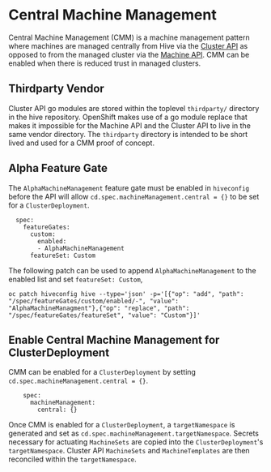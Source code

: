 # Central Machine Management

Central Machine Management (CMM) is a machine management pattern where machines are managed centrally from Hive via the [Cluster API](https://github.com/kubernetes-sigs/cluster-api) as opposed to from the managed cluster via the [Machine API](https://github.com/openshift/cluster-api). CMM can be enabled when there is reduced trust in managed clusters.

## Thirdparty Vendor

Cluster API go modules are stored within the toplevel `thirdparty/` directory in the hive repository. OpenShift makes use of a go module replace that makes it impossible for the Machine API and the Cluster API to live in the same vendor directory. The `thirdparty` directory is intended to be short lived and used for a CMM proof of concept.

## Alpha Feature Gate

The `AlphaMachineManagement` feature gate must be enabled in `hiveconfig` before the API will allow `cd.spec.machineManagement.central = {}` to be set for a `ClusterDeployment`.

```
  spec:
    featureGates:
      custom:
        enabled:
        - AlphaMachineManagement
      featureSet: Custom
```

The following patch can be used to append `AlphaMachineManagement` to the enabled list and set `featureSet: Custom`,

```
oc patch hiveconfig hive --type='json' -p='[{"op": "add", "path": "/spec/featureGates/custom/enabled/-", "value": "AlphaMachineManagment"},{"op": "replace", "path": "/spec/featureGates/featureSet", "value": "Custom"}]'
```

## Enable Central Machine Management for ClusterDeployment

CMM can be enabled for a `ClusterDeployment` by setting `cd.spec.machineManagement.central = {}`.

```
    spec:
      machineManagement:
        central: {}
```

Once CMM is enabled for a `ClusterDeployment`, a `targetNamespace` is generated and set as `cd.spec.machineManagement.targetNamespace`. Secrets necessary for actuating `MachineSets` are copied into the `ClusterDeployment`'s `targetNamespace`. Cluster API `MachineSets` and `MachineTemplates` are then reconciled within the `targetNamespace`.
